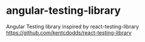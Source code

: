 # angular-testing-library
Angular Testing library inspired by react-testing-library https://github.com/kentcdodds/react-testing-library
